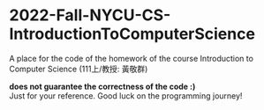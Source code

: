 # 2022-Fall-NYCU-CS-IntroductionToComputerScience
A place for the code of the homework of the course Introduction to Computer Science (111上/教授: 黃敬群)

**does not guarantee the correctness of the code :)**  
Just for your reference. Good luck on the programming journey!
